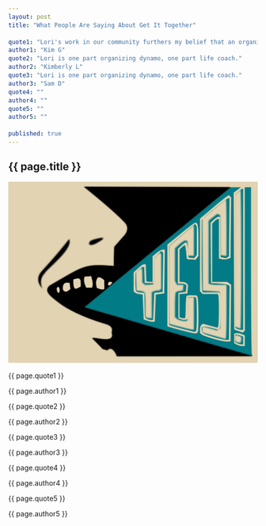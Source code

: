 ```yaml
---
layout: post
title: "What People Are Saying About Get It Together"

quote1: "Lori's work in our community furthers my belief that an organized, calm, clean home is directly linked to kids doing well in class."
author1: "Kim G"
quote2: "Lori is one part organizing dynamo, one part life coach."
author2: "Kimberly L"
quote3: "Lori is one part organizing dynamo, one part life coach."
author3: "Sam D"
quote4: ""
author4: ""
quote5: ""
author5: ""

published: true
---
```


<section id="testamonials" class="testamonials content-section text-center">
  <div class="container-fluid">
    <div class="row">
      <div class="col-md-12">
          <h2>{{ page.title }}</h2>
      </div>
    </div>
      <div class="art row">
        <img src="../img/testamonials-yes.svg" class="img-responsive" alt="Responsive image">
        <div>
          <p class="quote">{{ page.quote1 }}</p><p class="author">{{ page.author1 }}</p>
          <p class="quote">{{ page.quote2 }}</p><p class="author">{{ page.author2 }}</p>
          <p class="quote">{{ page.quote3 }}</p><p class="author">{{ page.author3 }}</p>
          <p class="quote">{{ page.quote4 }}</p><p class="author">{{ page.author4 }}</p>
          <p class="quote">{{ page.quote5 }}</p><p class="author">{{ page.author5 }}</p>
        </div>
      </div>
  </div>
</section>
